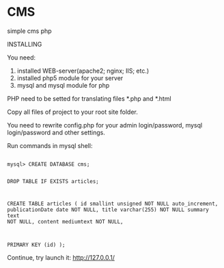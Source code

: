 # CMS
simple cms php 

INSTALLING

You need: 
1) installed WEB-server(apache2; nginx; IIS; etc.)
2) installed php5 module for your server
3) mysql and mysql module for php

PHP need to be setted for translating files *.php and *.html

Copy all files of project to your root site folder.

You need to rewrite config.php for your admin login/password, mysql login/password and other settings.

Run commands in mysql shell:

<code>
mysql> CREATE DATABASE cms;

DROP TABLE IF EXISTS articles;

CREATE TABLE articles
(
  id              smallint unsigned NOT NULL auto_increment,
  publicationDate date NOT NULL,
  title           varchar(255) NOT NULL
  summary         text NOT NULL,
  content         mediumtext NOT NULL,
  
  PRIMARY KEY     (id)
);</code>

Continue, try launch it: http://127.0.0.1/
